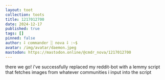 ```yaml
---
layout: toot
collection: toots
title: 1217012700
date: 2024-12-17
published: true
tags: []
pinned: false
author: ⸸ commander ░ nova ⸸ :~$
avatar: /img/avatar/daemon.jpeg
mastodon: https://mastodon.online/@cmdr_nova/1217012700
---
```


there we go! i've successfully replaced my reddit-bot with a lemmy script that fetches images from whatever communities i input into the script
